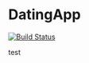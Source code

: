 # DatingApp
[![Build Status](https://dev.azure.com/AZ400Prep2/Dating-app/_apis/build/status%2FElAkkelAyman.DatingApp?branchName=master)](https://dev.azure.com/AZ400Prep2/Dating-app/_build/latest?definitionId=21&branchName=master)

test
